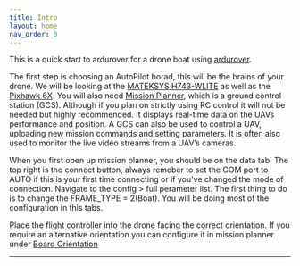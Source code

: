 ```yaml
---
title: Intro
layout: home
nav_order: 0
---
```


This is a quick start to ardurover for a drone boat using [ardurover](https://ardupilot.org/rover/index.html).

The first step is choosing an AutoPilot borad, this will be the brains of your drone. We will be looking at the [MATEKSYS H743-WLITE](https://www.mateksys.com/?portfolio=h743-wlite) as well as the [Pixhawk 6X](https://ardupilot.org/plane/docs/common-holybro-pixhawk6X.html). You will also need [Mission Planner](https://firmware.ardupilot.org/Tools/MissionPlanner/MissionPlanner-latest.msi), which is a ground control station (GCS). Although if you plan on strictly using RC control it will not be needed but highly recommended. It displays real-time data on the UAVs performance and position. A GCS can also be used to control a UAV, uploading new mission commands and setting parameters. It is often also used to monitor the live video streams from a UAV’s cameras.

When you first open up mission planner, you should be on the data tab. The top right is the connect button, always remeber to set the COM port to AUTO if this is your first time connecting or if you've changed the mode of connection. Navigate to the config > full perameter list. The first thing to do is to change the FRAME_TYPE = 2(Boat). You will be doing most of the configuration in this tabs.

Place the flight controller into the drone facing the correct orientation. If you require an alternative orientation you can configure it in mission planner under [Board Orientation](https://ardupilot.org/rover/docs/common-mounting-the-flight-controller.html)

---